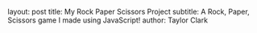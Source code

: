 layout: post
title: My Rock Paper Scissors Project
subtitle: A Rock, Paper, Scissors game I made using JavaScript!
author: Taylor Clark
